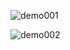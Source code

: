 
![demo001](https://user-images.githubusercontent.com/98959780/156954943-a0c28f49-35e6-4485-ac9c-b40a83dd8ff1.gif)

![demo002](https://user-images.githubusercontent.com/98959780/156954956-b0e9552e-8836-4c0d-9411-a15c2f79a9b6.gif)
